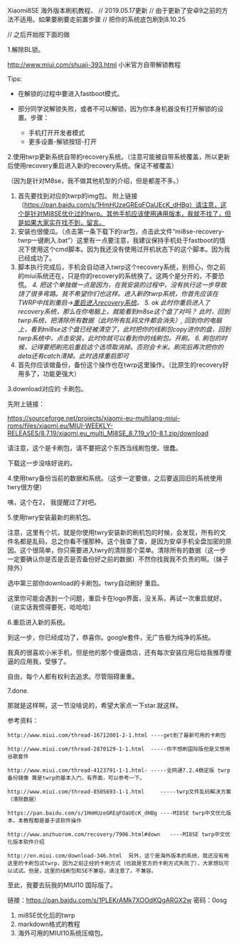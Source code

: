 Xiaomi8SE 海外版本刷机教程、
// 2019.05.17更新
// 由于更新了安卓9之前的方法不适用。如果要刷要走前置步骤
// 把你的系统底包刷到8.10.25

// 之后开始按下面的做



1.解除BL锁。

http://www.miui.com/shuaji-393.html 小米官方自带解锁教程

Tips:

- 在解锁的过程中要进入fastboot模式。

- 部分同学说解锁失败，或者不可以解锁，因为你本身机器没有打开解锁的设置。步骤：
  - 手机打开开发者模式
  - 更多设置-解锁按钮-打开
    
    

2.使用twrp更新系统自带的recovery系统。（注意可能被自带系统覆盖，所以更新后使用recovery重启进入新的recovery系统。保证不被覆盖）

（因为是针对M8se，我不做其他机型的介绍，但是都差不多。）

1. 首先要找到对应的twrp的img包。 附上链接（https://pan.baidu.com/s/1HmHUzeGREqFOaUEcK_dHBg）请注意，这个是针对MI8SE优化过的twrp。其他手机应该使用通用版本，我就不找了，但是如果大家实在找不到，留言。
2. 安装也很傻瓜。（点击第一条下载下的rar包，点击此文件“mi8se-recovery-twrp一键刷入.bat”）这里有一点要注意，我建议保持手机处于fastboot的情况下使用这个cmd脚本。因为我还没有使用过开机状态下的这个脚本。因为我已经成功了。
3. 脚本执行完成后，手机会自动进入twrp这个recovery系统，别担心，你之前的miui系统还在，只是你的recovery的系统换了。这两个是分开的，不要恐慌。
*4.  把这个单独做一点是因为，在我安装的过程中，没有执行这一步导致饶了很多弯路。我不希望你们也这样。进入新的twrp系统，你首先应该在TWRP中找到重启->[重启进入recovery系统](这是一个选项，不是说让你手动重启)。*
*5. ok 此时你重启进入了recovery系统，那么在你电脑上，就能看到m8se这个盘了对吗？ 此时，回到twrp系统，把清除所有数据（此时所有乱码文件都会消失）, 回到你的电脑上，看到mi8se这个盘已经被清空了，此时把你的线刷包copy进你的盘，回到twrp系统中，点击安装，此时你就可以看到你的线刷包。开刷。*
*6. 刷包的时候，记得要把刷完后重启这个选项取消掉。否则会卡米。刷完后再次把你的deta还有catch清掉。此时选择重启即可*
5. 首先你应该做备份，备份这个操作也在twrp这里操作。（比原生的recovery好用多了，功能更强大）

3.download对应的 卡刷包。

先附上链接：

https://sourceforge.net/projects/xiaomi-eu-multilang-miui-roms/files/xiaomi.eu/MIUI-WEEKLY-RELEASES/8.7.19/xiaomi.eu_multi_MI8SE_8.7.19_v10-8.1.zip/download

请注意，这个是卡刷包，请不要把这个东西当线刷包使。很蠢。

下载这一步没啥好说的。

4.使用twry备份当前的数据和系统。（这步一定要做，之后要返回旧的系统使用twry很方便）

咦，这个在2， 我提醒过了对吧。

5.使用twry安装最新的刷机包。

注意，这里有个坑，就是你使用twry安装新的刷机包的时候，会发现，所有的文件名都是乱码，总之你看不懂那种。这个我查了查，是因为安卓手机全盘加密的原因。这个很简单，你只需要进入twry的清除那个菜单。清除所有的数据（这一步一定要确认你是否是否是否备份好之前的数据）不然你找我我不负责的啊。（妹子除外）

选中第三部你download的卡刷包。twry自动刷好 重启。

这里你可能会遇到一个问题，重启卡在logo界面，没关系，再试一次重启就好。（说实话我慌得要死，哈哈哈）

6.重启进入新的系统。

到这一步，你已经成功了，恭喜你。google套件，无广告极为纯净的系统。

我真的很喜欢小米手机，但是他的那个傻逼商店，还有每次安装应用后给我推荐傻逼的应用我，受够了。

自由，每个人都有权利去追求。尽管阻碍重重。



7.done.

那就是这样啊，这一节没啥说的，希望大家点一下star.就这样。



参考资料：

	http://www.miui.com/thread-16712001-2-1.html ----get到了最新可用的卡刷包

	http://www.miui.com/thread-2870129-1-1.html  -----你不想刷国际版但是又想用谷歌套件

	http://www.miui.com/thread-4123791-1-1.html- -----全网通7.2.4稳定版 twrp备份镜像 算是twrp的基本入门，有界面，可以参考一下。

	http://www.miui.com/thread-8505693-1-1.html     -----twrp文件乱码解决方案（清除数据）

	https://pan.baidu.com/s/1HmHUzeGREqFOaUEcK_dHBg ----MI8SE twrp中文优化版本，本教程都是基于该软件操作

	http://www.anzhuorom.com/recovery/7906.html#down   ----MI8SE twrp中文优化版本软件介绍

	http://en.miui.com/download-346.html  另外，这个是海外版本的系统，我还没有用这里的卡刷包试twrp，因为之前正经的卡刷方式（也就是官方的卡刷方式失败了），大家想玩可以试试。但是，这里的线刷包和SE不兼容。请注意了。不兼容。



至此，我要去玩我的MIUI10 国际版了。

链接：https://pan.baidu.com/s/1PLEKrAMk7XOOdKQgARGX2w 密码：0osg
1. mi8SE优化后的twrp
2. markdown格式的教程
3. 海外可用的MIUI10系统压缩包。
	
